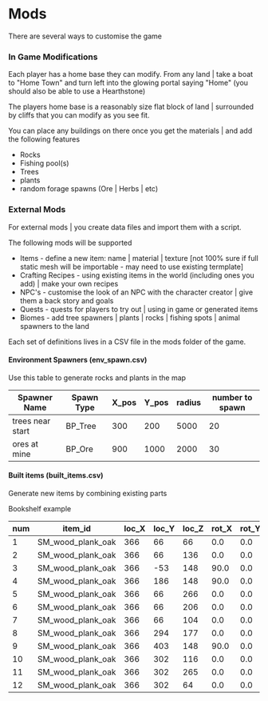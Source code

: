 # Mods
There are several ways to customise the game

### In Game Modifications
Each player has a home base they can modify. 
From any land |  take a boat to "Home Town" and turn left into the glowing portal saying "Home"
(you should also be able to use a Hearthstone)

The players home base is a reasonably size flat block of land |  surrounded by cliffs that you can modify as you see fit.

You can place any buildings on there once you get the materials |  and add the following features
- Rocks
- Fishing pool(s)
- Trees
- plants
- random forage spawns (Ore |  Herbs |  etc)


### External Mods

For external mods |  you create data files and import them with a script.

The following mods will be supported
- Items - define a new item: name |  material |  texture [not 100% sure if full static mesh will be importable - may need to use existing termplate]
- Crafting Recipes - using existing items in the world (including ones you add) |  make your own recipes
- NPC's - customise the look of an NPC with the character creator |  give them a back story and goals
- Quests - quests for players to try out |  using in game or generated items
- Biomes - add tree spawners |  plants |  rocks |  fishing spots |  animal spawners to the land

Each set of definitions lives in a CSV file in the mods folder of the game.

#### Environment Spawners (env_spawn.csv)
Use this table to generate rocks and plants in the map

| Spawner Name | Spawn Type | X_pos | Y_pos | radius | number to spawn |
|--------------|------------|-------|-------|--------|-----------------|
| trees near start | BP_Tree | 300 | 200 | 5000 | 20 |
| ores at mine | BP_Ore | 900 | 1000 | 2000 | 30 |

#### Built items (built_items.csv)
Generate new items by combining existing parts

Bookshelf example

| num | item_id | loc_X | loc_Y | loc_Z | rot_X | rot_Y | rot_Z | 
|-----|---------|-------|-------|-------|-------|-------|-------| 
| 1 | SM_wood_plank_oak | 366 | 66 | 66 | 0.0 | 0.0 | 0.0 | 
| 2 | SM_wood_plank_oak | 366 | 66 | 136 | 0.0 | 0.0 | 0.0 | 
| 3 | SM_wood_plank_oak | 366 | -53 | 148 | 90.0 | 0.0 | 0.0 | 
| 4 | SM_wood_plank_oak | 366 | 186 | 148 | 90.0 | 0.0 | 0.0 | 
| 5 | SM_wood_plank_oak | 366 | 66 | 266 | 0.0 | 0.0 | 0.0 | 
| 6 | SM_wood_plank_oak | 366 | 66 | 206 | 0.0 | 0.0 | 0.0 | 
| 7 | SM_wood_plank_oak | 366 | 66 | 104 | 0.0 | 0.0 | 0.0 | 
| 8 | SM_wood_plank_oak | 366 | 294 | 177 | 0.0 | 0.0 | 0.0 | 
| 9 | SM_wood_plank_oak | 366 | 403 | 148 | 90.0 | 0.0 | 0.0 | 
| 10 | SM_wood_plank_oak | 366 | 302 | 116 | 0.0 | 0.0 | 0.0 | 
| 11 | SM_wood_plank_oak | 366 | 302 | 265 | 0.0 | 0.0 | 0.0 | 
| 12 | SM_wood_plank_oak | 366 | 302 | 64 | 0.0 | 0.0 | 0.0 | 

